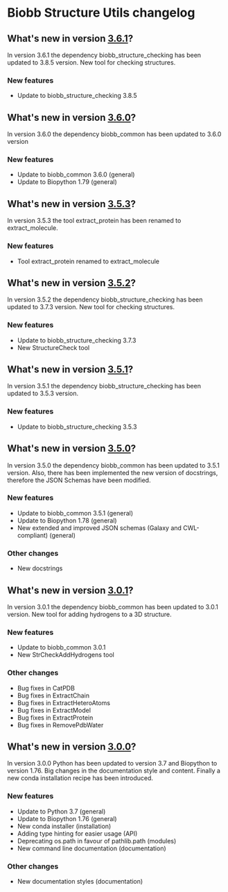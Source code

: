 # Biobb Structure Utils changelog

## What's new in version [3.6.1](https://github.com/bioexcel/biobb_structure_utils/releases/tag/v3.6.1)?
In version 3.6.1 the dependency biobb_structure_checking has been updated to 3.8.5 version. New tool for checking structures.

### New features

* Update to biobb_structure_checking 3.8.5 

## What's new in version [3.6.0](https://github.com/bioexcel/biobb_structure_utils/releases/tag/v3.6.0)?
In version 3.6.0 the dependency biobb_common has been updated to 3.6.0 version

### New features

* Update to biobb_common 3.6.0 (general)
* Update to Biopython 1.79 (general)

## What's new in version [3.5.3](https://github.com/bioexcel/biobb_structure_utils/releases/tag/v3.5.3)?
In version 3.5.3 the tool extract_protein has been renamed to extract_molecule.

### New features

* Tool extract_protein renamed to extract_molecule

## What's new in version [3.5.2](https://github.com/bioexcel/biobb_structure_utils/releases/tag/v3.5.2)?
In version 3.5.2 the dependency biobb_structure_checking has been updated to 3.7.3 version. New tool for checking structures.

### New features

* Update to biobb_structure_checking 3.7.3 
* New StructureCheck tool

## What's new in version [3.5.1](https://github.com/bioexcel/biobb_structure_utils/releases/tag/v3.5.1)?
In version 3.5.1 the dependency biobb_structure_checking has been updated to 3.5.3 version. 

### New features

* Update to biobb_structure_checking 3.5.3 

## What's new in version [3.5.0](https://github.com/bioexcel/biobb_structure_utils/releases/tag/v3.5.0)?
In version 3.5.0 the dependency biobb_common has been updated to 3.5.1 version. Also, there has been implemented the new version of docstrings, therefore the JSON Schemas have been modified.

### New features

* Update to biobb_common 3.5.1 (general)
* Update to Biopython 1.78 (general)
* New extended and improved JSON schemas (Galaxy and CWL-compliant) (general)

### Other changes

* New docstrings

## What's new in version [3.0.1](https://github.com/bioexcel/biobb_structure_utils/releases/tag/v3.0.1)?
In version 3.0.1 the dependency biobb_common has been updated to 3.0.1 version. New tool for adding hydrogens to a 3D structure.

### New features

* Update to biobb_common 3.0.1
* New StrCheckAddHydrogens tool

### Other changes

* Bug fixes in CatPDB
* Bug fixes in ExtractChain
* Bug fixes in ExtractHeteroAtoms
* Bug fixes in ExtractModel
* Bug fixes in ExtractProtein
* Bug fixes in RemovePdbWater

## What's new in version [3.0.0](https://github.com/bioexcel/biobb_structure_utils/releases/tag/v3.0.0)?
In version 3.0.0 Python has been updated to version 3.7 and Biopython to version 1.76. Big changes in the documentation style and content. Finally a new conda installation recipe has been introduced.

### New features

* Update to Python 3.7 (general)
* Update to Biopython 1.76 (general)
* New conda installer (installation)
* Adding type hinting for easier usage (API)
* Deprecating os.path in favour of pathlib.path (modules)
* New command line documentation (documentation)

### Other changes

* New documentation styles (documentation)